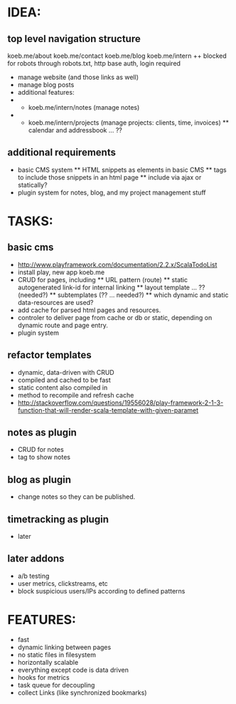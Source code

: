 IDEA:
=====
## top level navigation structure ##
koeb.me/about
koeb.me/contact
koeb.me/blog
koeb.me/intern
  ++ blocked for robots through robots.txt, http base auth, login required
  * manage website (and those links as well)
  * manage blog posts
  * additional features:
  * * koeb.me/intern/notes (manage notes)
  * * koeb.me/intern/projects (manage projects: clients, time, invoices)
  ** calendar and addressbook ... ??

## additional requirements ##
* basic CMS system
** HTML snippets as elements in basic CMS
** tags to include those snippets in an html page
** include via ajax or statically?
* plugin system for notes, blog, and my project management stuff


TASKS:
======
## basic cms ##
* http://www.playframework.com/documentation/2.2.x/ScalaTodoList
* install play, new app koeb.me
* CRUD for pages, including 
** URL pattern (route)
** static autogenerated link-id for internal linking
** layout template ... ?? (needed?)
** subtemplates (?? ... needed?)
** which dynamic and static data-resources are used?
* add cache for parsed html pages and resources.
* controler to deliver page from cache or db or static, depending on dynamic route and page entry.
* plugin system

## refactor templates
* dynamic, data-driven with CRUD
* compiled and cached to be fast
* static content also compiled in
* method to recompile and refresh cache
* http://stackoverflow.com/questions/19556028/play-framework-2-1-3-function-that-will-render-scala-template-with-given-paramet

## notes as plugin ##
* CRUD for notes
* tag to show notes

##  blog as plugin ##
* change notes so they can be published.

## timetracking as plugin ##
* later

## later addons ##
* a/b testing
* user metrics, clickstreams, etc
* block suspicious users/IPs according to defined patterns



FEATURES:
=========
* fast
* dynamic linking between pages
* no static files in filesystem
* horizontally scalable
* everything except code is data driven
* hooks for metrics
* task queue for decoupling
* collect Links (like synchronized bookmarks)



